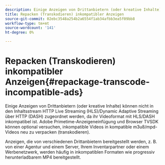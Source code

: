 ```yaml
---
description: Einige Anzeigen von Drittanbietern (oder kreative Inhalte) können nicht in den Inhaltsstream HTTP Live Streaming (HLS)/Dynamic Adaptive Streaming über HTTP (DASH) zugeordnet werden, da ihr Videoformat mit HLS/DASH inkompatibel ist. Adobe Primetime-Anzeigeneinfügung und Browser TVSDK können optional versuchen, inkompatible Videos in kompatible m3u8/mpd-Videos neu zu verpacken (transkodieren).
title: Repacken (Transkodieren) inkompatibler Anzeigen
source-git-commit: 02ebc3548a254b2a6554f1ab34afbb3ea5f09bb8
workflow-type: tm+mt
source-wordcount: '141'
ht-degree: 0%

---
```


# Repacken (Transkodieren) inkompatibler Anzeigen{#repackage-transcode-incompatible-ads}

Einige Anzeigen von Drittanbietern (oder kreative Inhalte) können nicht in den Inhaltsstream HTTP Live Streaming (HLS)/Dynamic Adaptive Streaming über HTTP (DASH) zugeordnet werden, da ihr Videoformat mit HLS/DASH inkompatibel ist. Adobe Primetime-Anzeigeneinfügung und Browser TVSDK können optional versuchen, inkompatible Videos in kompatible m3u8/mpd-Videos neu zu verpacken (transkodieren).

Anzeigen, die von verschiedenen Drittanbietern bereitgestellt werden, z. B. von einer Agentur und einem Server, Ihrem Inventarpartner oder einem Werbenetzwerk, werden häufig in inkompatiblen Formaten wie progressiv herunterladbarem MP4 bereitgestellt.
